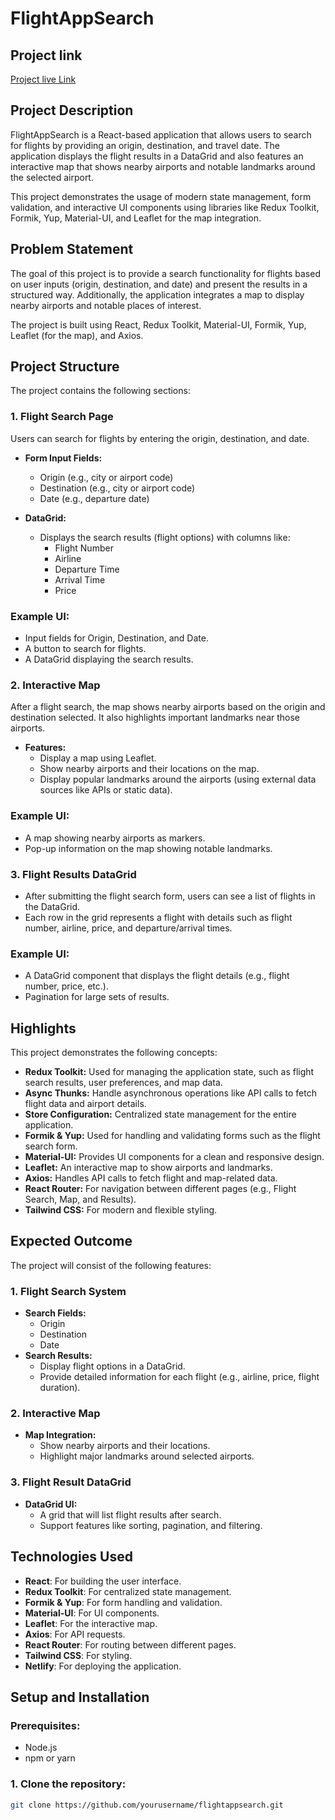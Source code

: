 # FlightAppSearch
## Project link
[Project live Link ](https://dazzling-madeleine-3db301.netlify.app/)
## Project Description
FlightAppSearch is a React-based application that allows users to search for flights by providing an origin, destination, and travel date. The application displays the flight results in a DataGrid and also features an interactive map that shows nearby airports and notable landmarks around the selected airport.

This project demonstrates the usage of modern state management, form validation, and interactive UI components using libraries like Redux Toolkit, Formik, Yup, Material-UI, and Leaflet for the map integration.

## Problem Statement
The goal of this project is to provide a search functionality for flights based on user inputs (origin, destination, and date) and present the results in a structured way. Additionally, the application integrates a map to display nearby airports and notable places of interest.

The project is built using React, Redux Toolkit, Material-UI, Formik, Yup, Leaflet (for the map), and Axios.

## Project Structure
The project contains the following sections:

### 1. Flight Search Page
Users can search for flights by entering the origin, destination, and date.

- **Form Input Fields:**
  - Origin (e.g., city or airport code)
  - Destination (e.g., city or airport code)
  - Date (e.g., departure date)
  
- **DataGrid:**
  - Displays the search results (flight options) with columns like:
    - Flight Number
    - Airline
    - Departure Time
    - Arrival Time
    - Price

### Example UI:
- Input fields for Origin, Destination, and Date.
- A button to search for flights.
- A DataGrid displaying the search results.

### 2. Interactive Map
After a flight search, the map shows nearby airports based on the origin and destination selected. It also highlights important landmarks near those airports.

- **Features:**
  - Display a map using Leaflet.
  - Show nearby airports and their locations on the map.
  - Display popular landmarks around the airports (using external data sources like APIs or static data).

### Example UI:
- A map showing nearby airports as markers.
- Pop-up information on the map showing notable landmarks.

### 3. Flight Results DataGrid
- After submitting the flight search form, users can see a list of flights in the DataGrid.
- Each row in the grid represents a flight with details such as flight number, airline, price, and departure/arrival times.

### Example UI:
- A DataGrid component that displays the flight details (e.g., flight number, price, etc.).
- Pagination for large sets of results.

## Highlights
This project demonstrates the following concepts:

- **Redux Toolkit:** Used for managing the application state, such as flight search results, user preferences, and map data.
- **Async Thunks:** Handle asynchronous operations like API calls to fetch flight data and airport details.
- **Store Configuration:** Centralized state management for the entire application.
- **Formik & Yup:** Used for handling and validating forms such as the flight search form.
- **Material-UI:** Provides UI components for a clean and responsive design.
- **Leaflet:** An interactive map to show airports and landmarks.
- **Axios:** Handles API calls to fetch flight and map-related data.
- **React Router:** For navigation between different pages (e.g., Flight Search, Map, and Results).
- **Tailwind CSS:** For modern and flexible styling.

## Expected Outcome
The project will consist of the following features:

### 1. Flight Search System
- **Search Fields:** 
  - Origin
  - Destination
  - Date
- **Search Results:**
  - Display flight options in a DataGrid.
  - Provide detailed information for each flight (e.g., airline, price, flight duration).
  
### 2. Interactive Map
- **Map Integration:** 
  - Show nearby airports and their locations.
  - Highlight major landmarks around selected airports.
  
### 3. Flight Result DataGrid
- **DataGrid UI:**
  - A grid that will list flight results after search.
  - Support features like sorting, pagination, and filtering.

## Technologies Used
- **React**: For building the user interface.
- **Redux Toolkit**: For centralized state management.
- **Formik & Yup**: For form handling and validation.
- **Material-UI**: For UI components.
- **Leaflet**: For the interactive map.
- **Axios**: For API requests.
- **React Router**: For routing between different pages.
- **Tailwind CSS**: For styling.
- **Netlify**: For deploying the application.

## Setup and Installation

### Prerequisites:
- Node.js
- npm or yarn

### 1. Clone the repository:
```bash
git clone https://github.com/yourusername/flightappsearch.git
